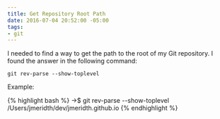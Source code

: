 ```yaml
---
title: Get Repository Root Path
date: 2016-07-04 20:52:00 -05:00
tags:
- git
---
```


I needed to find a way to get the path to the root of my Git repository.  I found the answer in the following command:

`git rev-parse --show-toplevel`

Example:

{% highlight bash %}
->$ git rev-parse --show-toplevel
/Users/jmeridth/dev/jmeridth.github.io
{% endhighlight %}
